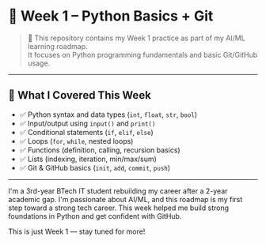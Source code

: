# 📘 Week 1 – Python Basics + Git

> 🔰 This repository contains my Week 1 practice as part of my AI/ML learning roadmap.  
> It focuses on Python programming fundamentals and basic Git/GitHub usage.

---

## 📅 What I Covered This Week

- ✅ Python syntax and data types (`int`, `float`, `str`, `bool`)
- ✅ Input/output using `input()` and `print()`
- ✅ Conditional statements (`if`, `elif`, `else`)
- ✅ Loops (`for`, `while`, nested loops)
- ✅ Functions (definition, calling, recursion basics)
- ✅ Lists (indexing, iteration, min/max/sum)
- ✅ Git & GitHub basics (`init`, `add`, `commit`, `push`)

---
I'm a 3rd-year BTech IT student rebuilding my career after a 2-year academic gap.
I'm passionate about AI/ML, and this roadmap is my first step toward a strong tech career.
This week helped me build strong foundations in Python and get confident with GitHub.

This is just Week 1 — stay tuned for more!


